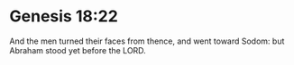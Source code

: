 # Genesis 18:22

And the men turned their faces from thence, and went toward Sodom: but Abraham stood yet before the LORD.